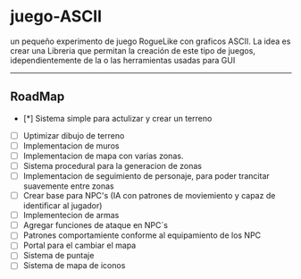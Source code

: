 # juego-ASCII
un pequeño experimento de juego RogueLike con graficos ASCII. La idea es crear una Libreria que permitan la creación de este tipo de juegos, idependientemente de la o las herramientas usadas para GUI

---

## RoadMap

* [*] Sistema simple para actulizar y crear un terreno
* [ ] Uptimizar dibujo de terreno
* [ ] Implementacion de muros 
* [ ] Implementacion de mapa con varias zonas.
* [ ] Sistema procedural para la generacion de zonas 
* [ ] Implementacion de seguimiento de personaje, para poder trancitar suavemente entre zonas
* [ ] Crear base para NPC's (IA con patrones de moviemiento y capaz de identificar al jugador)
* [ ] Implementecion de armas
* [ ] Agregar funciones de ataque en NPC´s
* [ ] Patrones comportamiente conforme al equipamiento de los NPC
* [ ] Portal para el cambiar el mapa
* [ ] Sistema de puntaje
* [ ] Sistema de mapa de iconos
